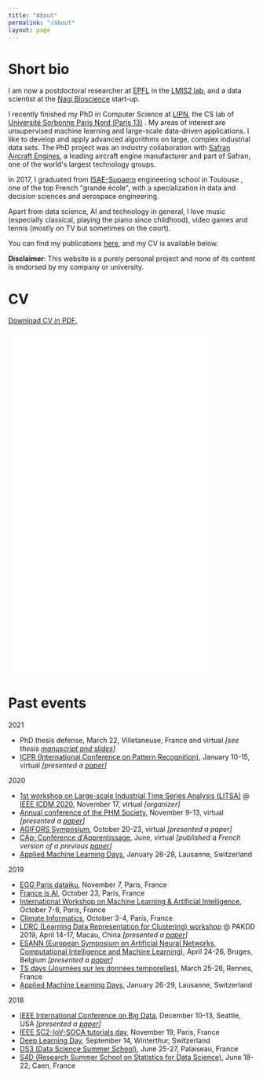 ```yaml
---
title: "About"
permalink: "/about"
layout: page
---
```


# Short bio

I am now a postdoctoral researcher at [EPFL](https://www.epfl.ch/) <span class="flag-icon flag-icon-squared flag-icon-ch"></span> in the [LMIS2 lab](https://lmis2.epfl.ch/), and a data scientist at the [Nagi Bioscience](https://nagibio.ch/) start-up.

I recently finished my PhD in Computer Science at [LIPN](http://lipn.univ-paris13.fr), the CS lab of [Université Sorbonne Paris Nord (Paris 13)](https://www.univ-paris13.fr/) <span class="flag-icon flag-icon-squared flag-icon-fr"></span>.  My areas of interest are unsupervised machine learning and large-scale data-driven applications. I like to develop and apply advanced algorithms on large, complex industrial data sets. The PhD project was an industry collaboration with [Safran Aircraft Engines](https://www.safran-aircraft-engines.com/), a leading aircraft engine manufacturer and part of Safran, one of the world's largest technology groups.

In 2017, I graduated from [ISAE-Supaero](https://www.isae-supaero.fr/) engineering school in Toulouse <span class="flag-icon flag-icon-squared flag-icon-fr"></span> , one of the top French "grande école", with a specialization in data and decision sciences and aerospace engineering.

Apart from data science, AI and technology in general, I love music (especially classical, playing the piano since childhood), video games and tennis (mostly on TV but sometimes on the court).

You can find my publications [here](publications), and my CV is available below.

**Disclaimer**: This website is a purely personal project and none of its content is endorsed by my company or university.

# CV

<p><a href="/files/CV_FlorentForest_2021_EN-2.pdf"> Download CV in PDF.</a></p>
<p><embed src="/files/CV_FlorentForest_2021_EN-2.pdf" width="80%" height="700px" /></p>

# Past events

2021

* PhD thesis defense, March 22, Villetaneuse, France <span class="flag-icon flag-icon-squared flag-icon-fr"></span> and virtual <span class="flag-icon flag-icon-squared flag-icon-globe"></span> *[see thesis [manuscript and slides](/research)]*
* [ICPR (International Conference on Pattern Recognition)](https://www.micc.unifi.it/icpr2020/), January 10-15, virtual <span class="flag-icon flag-icon-squared flag-icon-globe"></span> *[presented a [paper](/publications)]*

2020

* [1st workshop on Large-scale Industrial Time Series Analysis (LITSA)](https://lipn.github.io/LITSA2020/) @ [IEEE ICDM 2020](http://icdm2020.bigke.org/), November 17, virtual <span class="flag-icon flag-icon-squared flag-icon-globe"></span> *[organizer]*
* [Annual conference of the PHM Society](https://www.phmsociety.org/events/conference/phm/20), November 9-13, virtual <span class="flag-icon flag-icon-squared flag-icon-globe"></span> *[presented a [paper](/publications)]*
* [AGIFORS Symposium](https://agifors.org/symposium_2020), October 20-23, virtual <span class="flag-icon flag-icon-squared flag-icon-globe"></span> *[presented a paper]*
* [CAp: Conférence d'Apprentissage](https://cap-rfiap2020.sciencesconf.org/), June, virtual <span class="flag-icon flag-icon-squared flag-icon-globe"></span> *[published a French version of a previous [paper](/publications)]* 
* [Applied Machine Learning Days](https://www.appliedmldays.org/), January 26-28, Lausanne, Switzerland <span class="flag-icon flag-icon-squared flag-icon-ch"></span>

2019

* [EGG Paris dataiku](https://paris.egg.dataiku.com/home), November 7, Paris, France <span class="flag-icon flag-icon-squared flag-icon-fr"></span>
* [France is AI](https://franceisai.com/), October 23, Paris, France <span class="flag-icon flag-icon-squared flag-icon-fr"></span>
* [International Workshop on Machine Learning & Artificial Intelligence](https://workshopmlai.wp.imt.fr/), October 7-8, Paris, France <span class="flag-icon flag-icon-squared flag-icon-fr"></span>
* [Climate Informatics](https://sites.google.com/view/climateinformatics2019/), October 3-4, Paris, France <span class="flag-icon flag-icon-squared flag-icon-fr"></span>
* [LDRC (Learning Data Representation for Clustering) workshop](https://sites.google.com/view/pakdd-workshop-ldrc2019/) @ PAKDD 2019, April 14-17, Macau, China <span class="flag-icon flag-icon-squared flag-icon-mo"></span> *[presented a [paper](/publications)]*
* [ESANN (European Symposium on Artificial Neural Networks, Computational Intelligence and Machine Learning)](https://www.elen.ucl.ac.be/esann/), April 24-26, Bruges, Belgium <span class="flag-icon flag-icon-squared flag-icon-be"></span> *[presented a [paper](/publications)]*
* [TS days (Journées sur les données temporelles)](https://project.inria.fr/tsdays/), March 25-26, Rennes, France <span class="flag-icon flag-icon-squared flag-icon-fr"></span>
* [Applied Machine Learning Days](https://www.appliedmldays.org/), January 26-29, Lausanne, Switzerland <span class="flag-icon flag-icon-squared flag-icon-ch"></span>

2018

* [IEEE International Conference on Big Data](https://cci.drexel.edu/bigdata/bigdata2018/index.html), December 10-13, Seattle, USA <span class="flag-icon flag-icon-squared flag-icon-us"></span> *[presented a [paper](/publications)]*
* [IEEE SC2-IoV-SOCA tutorials day](https://lipn.univ-paris13.fr/~cerin/sc2iovsoca2018.html), November 19, Paris, France <span class="flag-icon flag-icon-squared flag-icon-fr"></span>
* [Deep Learning Day](https://tensorchiefs.github.io/dlday2018/), September 14, Winterthur, Switzerland <span class="flag-icon flag-icon-squared flag-icon-ch"></span>
* [DS3 (Data Science Summer School)](http://www.ds3-datascience-polytechnique.fr/), June 25-27, Palaiseau, France <span class="flag-icon flag-icon-squared flag-icon-fr"></span>
* [S4D (Research Summer School on Statistics for Data Science)](https://s4d.sciencesconf.org/), June 18-22, Caen, France <span class="flag-icon flag-icon-squared flag-icon-fr"></span>
